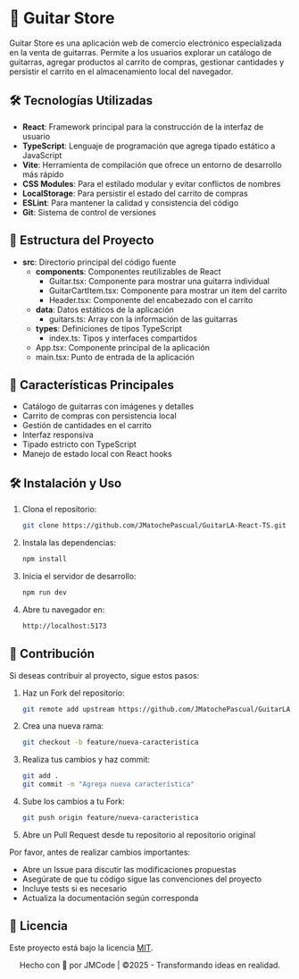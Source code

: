 # 🎸 Guitar Store

Guitar Store es una aplicación web de comercio electrónico especializada en la venta de guitarras. Permite a los usuarios explorar un catálogo de guitarras, agregar productos al carrito de compras, gestionar cantidades y persistir el carrito en el almacenamiento local del navegador.

## 🛠️ Tecnologías Utilizadas

- **React**: Framework principal para la construcción de la interfaz de usuario
- **TypeScript**: Lenguaje de programación que agrega tipado estático a JavaScript
- **Vite**: Herramienta de compilación que ofrece un entorno de desarrollo más rápido
- **CSS Modules**: Para el estilado modular y evitar conflictos de nombres
- **LocalStorage**: Para persistir el estado del carrito de compras
- **ESLint**: Para mantener la calidad y consistencia del código
- **Git**: Sistema de control de versiones

## 📁 Estructura del Proyecto

- **src**: Directorio principal del código fuente
  - **components**: Componentes reutilizables de React
    - Guitar.tsx: Componente para mostrar una guitarra individual
    - GuitarCartItem.tsx: Componente para mostrar un item del carrito
    - Header.tsx: Componente del encabezado con el carrito
  - **data**: Datos estáticos de la aplicación
    - guitars.ts: Array con la información de las guitarras
  - **types**: Definiciones de tipos TypeScript
    - index.ts: Tipos y interfaces compartidos
  - App.tsx: Componente principal de la aplicación
  - main.tsx: Punto de entrada de la aplicación

## 🚀 Características Principales

- Catálogo de guitarras con imágenes y detalles
- Carrito de compras con persistencia local
- Gestión de cantidades en el carrito
- Interfaz responsiva
- Tipado estricto con TypeScript
- Manejo de estado local con React hooks

## 🛠️ Instalación y Uso

1. Clona el repositorio:

   ```bash
   git clone https://github.com/JMatochePascual/GuitarLA-React-TS.git
   ```

2. Instala las dependencias:

   ```bash
   npm install
   ```

3. Inicia el servidor de desarrollo:

   ```bash
   npm run dev
   ```

4. Abre tu navegador en:
   ```bash
   http://localhost:5173
   ```

## 🤝 Contribución

Si deseas contribuir al proyecto, sigue estos pasos:

1. Haz un Fork del repositorio:

   ```bash
   git remote add upstream https://github.com/JMatochePascual/GuitarLA-React-TS.git
   ```

2. Crea una nueva rama:

   ```bash
   git checkout -b feature/nueva-caracteristica
   ```

3. Realiza tus cambios y haz commit:

   ```bash
   git add .
   git commit -m "Agrega nueva característica"
   ```

4. Sube los cambios a tu Fork:

   ```bash
   git push origin feature/nueva-caracteristica
   ```

5. Abre un Pull Request desde tu repositorio al repositorio original

Por favor, antes de realizar cambios importantes:

- Abre un Issue para discutir las modificaciones propuestas
- Asegúrate de que tu código sigue las convenciones del proyecto
- Incluye tests si es necesario
- Actualiza la documentación según corresponda

## 📝 Licencia

Este proyecto está bajo la licencia [MIT](https://opensource.org/licenses/MIT).

<p style="text-align: center">Hecho con 💚 por JMCode | ©2025 - Transformando ideas en realidad.</p>
